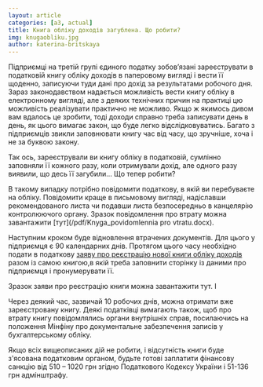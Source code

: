 ```yaml
---
layout: article
categories: [a3, actual]
title: Книга обліку доходів загублена. Що робити?
img: knugaobliku.jpg
author: katerina-britskaya
---
```

Підприємці на третій групі єдиного податку зобов’язані зареєструвати в податковій книгу обліку доходів в паперовому вигляді і вести її 
щоденно, записуючи туди дані про дохід за результатами робочого дня. Зараз законодавством надається можливість вести книгу обліку в 
електронному вигляді, але з деяких технічних причин  на практиці цю можливість реалізувати практично не можливо. Якщо ж якимось дивом вам вдалось це зробити, тоді доходи справно треба записувати день в день, як цього вимагає закон, що буде легко відслідковуватись. Багато з підприємців звикли заповнювати книгу час від часу, що зручніше, хоча і не за буквою закону. 

Так ось, зареєстрували ви книгу обліку в податковій, сумлінно заповняли її кожного разу, коли отримували дохід, але одного разу виявили, 
що десь її загубили… Що тепер робити? 

В такому випадку потрібно повідомити податкову, в якій ви перебуваєте на обліку. Повідомити краще в 
письмовому вигляді, надіславши рекомендованого листа чи подавши листа безпосередньо в канцелярію контролюючого органу. Зразок 
повідомлення про втрату можна завантажити [тут](/pdf/Knyga_povidomlennia pro vtratu.docx). 

Наступним кроком буде відновлення втрачених документів. Для цього у підприємця є 90 календарних днів. Протягом цього часу необхідно подати в податкову [заяву про реєстрацію нової книги обліку доходів](/pdf/knygaReestracia.docx) разом із самою книгою,в якій треба заповнити сторінку із даними про підприємця і пронумерувати її. 

Зразок заяви про реєстрацію книги можна завантажити тут.  І 

Через деякий час, зазвичай 10 робочих днів, можна отримати вже зареєстровану книгу. Деякі податківці вимагають також, щоб про втрату 
книгу повідомлялись органи внутрішніх справ, посилаючись на положення Мінфіну про документальне забезпечення записів у бухгалтерському 
обліку. 

Якщо всіх вищеописаних дій не робити, і відсутність книги буде з'ясована податковим органом, будьте готові заплатити фінансову санкцію від 510 – 1020 грн згідно Податкового Кодексу України і 
51-136 грн адмінштрафу.  
